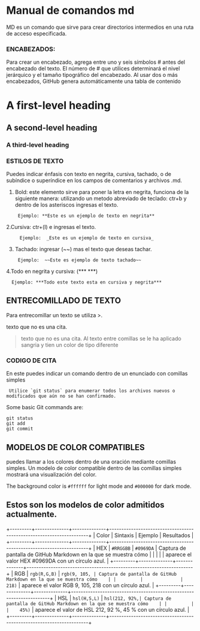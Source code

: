  # Manual de comandos md 
MD es un comando que sirve para crear directorios intermedios en una ruta de acceso especificada.

### ENCABEZADOS:
Para crear un encabezado, agrega entre uno y seis símbolos # antes del encabezado del texto. El número de # que utilices determinará el nivel jerárquico y el tamaño tipográfico del encabezado.
Al usar dos o más encabezados, GitHub genera automáticamente una tabla de contenido 

# A first-level heading
## A second-level heading
### A third-level heading

### ESTILOS DE TEXTO 
Puedes indicar énfasis con texto en negrita, cursiva, tachado, o de subíndice o superíndice en los campos de comentarios y archivos .md.
1. Bold: este elemento sirve para poner la letra en negrita, funciona de la siguiente manera:
   utilizando un metodo abreviado de teclado: ctr+b y dentro de los asteriscos ingresas el texto.

        Ejemplo: **Este es un ejemplo de texto en negrita**

2.Cursiva: ctr+(I) e ingresas el texto. 

         Ejemplo:  _Este es un ejemplo de texto en cursiva_ 
      
3. Tachado: ingresar (~~) mas el texto que deseas tachar.
 
        Ejemplo:  ~~Este es ejemplo de texto tachado~~
   
4.Todo en negrita y cursiva: (*** ***) 

      Ejemplo: ***Todo este texto esta en cursiva y negrita***
   
## ENTRECOMILLADO DE TEXTO 
Para entrecomillar un texto se utiliza >.

texto que no es una cita.


> texto que no es una cita.
Al texto entre comillas se le ha aplicado sangria y tien un color de tipo diferente

### CODIGO DE CITA
 En este puedes indicar un comando dentro de un enunciado con comillas simples 
 
     Utilice `git status` para enumerar todos los archivos nuevos o modificados que aún no se han confirmado.

  Some basic Git commands are:
```
git status
git add
git commit
```

## MODELOS DE COLOR COMPATIBLES
puedes llamar a los colores dentro de una oración mediante comillas simples. Un modelo de color compatible dentro de las comillas simples mostrará una visualización del color.

 The background color is `#ffffff` for light mode and `#000000` for dark mode.



 ## Estos son los modelos de color admitidos actualmente.
 

+---------+--------------+--------------+---------------------------------------------------------------------+
|  Color  |   Sintaxis   |   Ejemplo    |                            Resultados                                |
+---------+--------------+--------------+---------------------------------------------------------------------+
|   HEX   | `#RRGGBB`    | `#0969DA`    | Captura de pantalla de GitHub Markdown en la que se muestra cómo    |
|         |              |              | aparece el valor HEX #0969DA con un círculo azul.                   |
+---------+--------------+--------------+---------------------------------------------------------------------+
|   RGB   | `rgb(R,G,B)` | `rgb(9, 105, | Captura de pantalla de GitHub Markdown en la que se muestra cómo    |
|         |              |    218)`     | aparece el valor RGB 9, 105, 218 con un círculo azul.               |
+---------+--------------+--------------+---------------------------------------------------------------------+
|   HSL   | `hsl(H,S,L)` | `hsl(212, 92%,| Captura de pantalla de GitHub Markdown en la que se muestra cómo    |
|         |              |    45%)`     | aparece el valor de HSL 212, 92 %, 45 % con un círculo azul.        |
+---------+--------------+--------------+---------------------------------------------------------------------+



       
       


